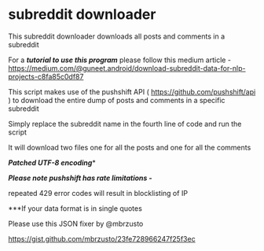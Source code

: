 # subreddit downloader

This subreddit downloader downloads all posts and comments in a subreddit

For a ***tutorial to use this program*** please follow this medium article - https://medium.com/@guneet.android/download-subreddit-data-for-nlp-projects-c8fa85c0df87

This script makes use of the pushshift API ( https://github.com/pushshift/api ) to download the entire dump of posts and comments in a specific subreddit

Simply replace the subreddit name in the fourth line of code and run the script

It will download two files one for all the posts and one for all the comments 

***Patched UTF-8 encoding****

***Please note pushshift has rate limitations -***

repeated 429 error codes will result in blocklisting of IP



***If your data format is in single quotes

Please use this JSON fixer by @mbrzusto

https://gist.github.com/mbrzusto/23fe728966247f25f3ec
